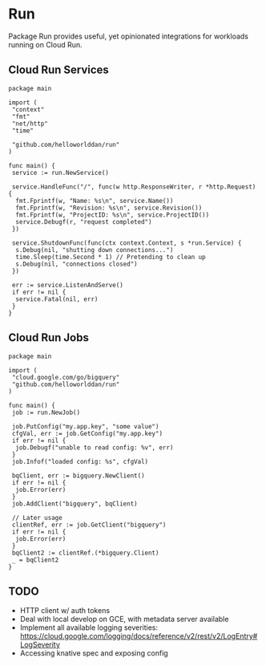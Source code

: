 # Run

Package Run provides useful, yet opinionated integrations for workloads running
on Cloud Run.

## Cloud Run Services

```golang
package main

import (
 "context"
 "fmt"
 "net/http"
 "time"

 "github.com/helloworlddan/run"
)

func main() {
 service := run.NewService()

 service.HandleFunc("/", func(w http.ResponseWriter, r *http.Request) {
  fmt.Fprintf(w, "Name: %s\n", service.Name())
  fmt.Fprintf(w, "Revision: %s\n", service.Revision())
  fmt.Fprintf(w, "ProjectID: %s\n", service.ProjectID())
  service.Debugf(r, "request completed")
 })

 service.ShutdownFunc(func(ctx context.Context, s *run.Service) {
  s.Debug(nil, "shutting down connections...")
  time.Sleep(time.Second * 1) // Pretending to clean up
  s.Debug(nil, "connections closed")
 })

 err := service.ListenAndServe()
 if err != nil {
  service.Fatal(nil, err)
 }
}
```

## Cloud Run Jobs

```golang
package main

import (
 "cloud.google.com/go/bigquery"
 "github.com/helloworlddan/run"
)

func main() {
 job := run.NewJob()

 job.PutConfig("my.app.key", "some value")
 cfgVal, err := job.GetConfig("my.app.key")
 if err != nil {
  job.Debugf("unable to read config: %v", err)
 }
 job.Infof("loaded config: %s", cfgVal)

 bqClient, err := bigquery.NewClient()
 if err != nil {
  job.Error(err)
 }
 job.AddClient("bigquery", bqClient)

 // Later usage
 clientRef, err := job.GetClient("bigquery")
 if err != nil {
  job.Error(err)
 }
 bqClient2 := clientRef.(*bigquery.Client)
 _ = bqClient2
}
```

## TODO

- HTTP client w/ auth tokens
- Deal with local develop on GCE, with metadata server available
- Implement all available logging severities:
  <https://cloud.google.com/logging/docs/reference/v2/rest/v2/LogEntry#LogSeverity>
- Accessing knative spec and exposing config
